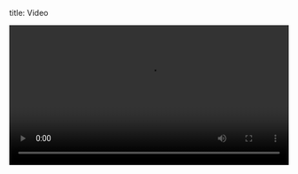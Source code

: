 title: Video

<video width="100%" style="display:block; margin: 0 auto;" controls>
  <source src="https://github.com/Xgraphy/Xgraphy.github.io/raw/master/video/Easter2018Small.mp4" type="video/mp4">
  <object data="https://github.com/Xgraphy/Xgraphy.github.io/raw/master/video/Easter2018Small.mp4" width="720" height="480">
  </object> 
</video>
